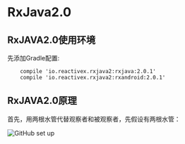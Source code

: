 # RxJava2.0

## RxJAVA2.0使用环境
先添加Gradle配置:
		
		compile 'io.reactivex.rxjava2:rxjava:2.0.1'
    	compile 'io.reactivex.rxjava2:rxandroid:2.0.1'


## RxJAVA2.0原理
首先，用两根水管代替观察者和被观察者，先假设有两根水管：

![GitHub set up](http://zh.mweb.im/asset/img/set-up-git.gif)